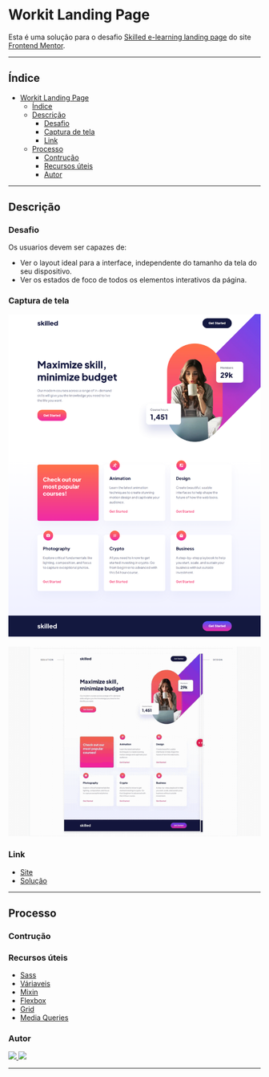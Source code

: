 
# Workit Landing Page 

Esta é uma solução para o desafio [Skilled e-learning landing page](https://www.frontendmentor.io/challenges/skilled-elearning-landing-page-S1ObDrZ8q) do site [Frontend Mentor](https://www.frontendmentor.io).

---

## Índice
- [Workit Landing Page](#workit-landing-page)
  - [Índice](#índice)
  - [Descrição](#descrição)
    - [Desafio](#desafio)
    - [Captura de tela](#captura-de-tela)
    - [Link](#link)
  - [Processo](#processo)
    - [Contrução](#contrução)
    - [Recursos úteis](#recursos-úteis)
    - [Autor](#autor)

---

## Descrição
### Desafio

Os usuarios devem ser capazes de:

- Ver o layout ideal para a interface, independente do tamanho da tela do seu dispositivo.
- Ver os estados de foco de todos os elementos interativos da página.

### Captura de tela
<img src="./assets/presentation/desktop.png" alt="Captura de tela desktop">

<br/>
<br/>

<img src="./assets/presentation/designComparison.gif" alt="Captura de tela desktop">

### Link
- [Site](https://02-skilled-elearning-landing-page.vercel.app)
- [Solução](https://www.frontendmentor.io/solutions/skilled-elearning-landing-page-YojlZWJh4b)

---

## Processo

### Contrução

### Recursos úteis

- [Sass](https://www.w3schools.com/sass/sass_intro.php)
- [Váriaveis](https://www.w3schools.com/sass/sass_variables.php)
- [Mixin](https://www.w3schools.com/sass/sass_mixin_include.php)
- [Flexbox](https://www.w3schools.com/css/css3_flexbox.asp)
- [Grid](https://www.w3schools.com/css/css_rwd_grid.asp)
- [Media Queries](https://www.w3schools.com/css/css3_mediaqueries.asp)

### Autor

<a href="https://www.linkedin.com/in/mathewsmattar/" target="_blank">
  <img src="https://img.shields.io/badge/LinkedIn-0077B5?style=for-the-badge&logo=linkedin&logoColor=white)](https://www.linkedin.com/in/mathewsmattar/">
</a>
<a href="mailto:mathmattar@hotmail.com" target="_blank">
  <img src="https://img.shields.io/badge/Microsoft_Outlook-0078D4?style=for-the-badge&logo=microsoft-outlook&logoColor=white">
</a>

---